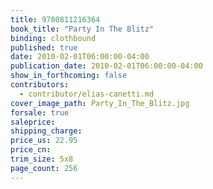 ```yaml
---
title: 9780811216364
book_title: "Party In The Blitz"
binding: clothbound
published: true
date: 2010-02-01T06:00:00-04:00
publication_date: 2010-02-01T06:00:00-04:00
show_in_forthcoming: false
contributors:
  - contributor/elias-canetti.md
cover_image_path: Party_In_The_Blitz.jpg
forsale: true
saleprice:
shipping_charge:
price_us: 22.95
price_cn:
trim_size: 5x8
page_count: 256
---
```


